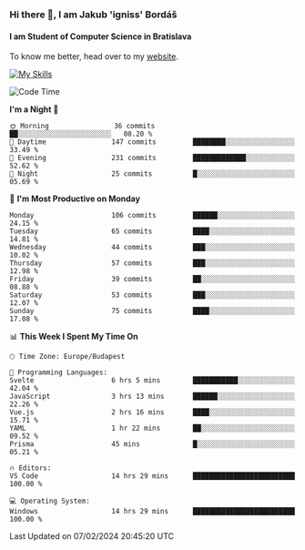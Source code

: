 ### Hi there 👋, I am Jakub 'igniss' Bordáš

#### I am Student of Computer Science in Bratislava
To know me better, head over to my [website](https://bordas.sk).

[![My Skills](https://skillicons.dev/icons?i=js,html,css,figma,svelte,java,kotlin,python,postgresql,typescript,nest,nodejs)](https://bordas.sk)


<!--START_SECTION:waka-->
![Code Time](http://img.shields.io/badge/Code%20Time-1%2C399%20hrs%2034%20mins-blue)

**I'm a Night 🦉** 

```text
🌞 Morning                36 commits          ██░░░░░░░░░░░░░░░░░░░░░░░   08.20 % 
🌆 Daytime                147 commits         ████████░░░░░░░░░░░░░░░░░   33.49 % 
🌃 Evening                231 commits         █████████████░░░░░░░░░░░░   52.62 % 
🌙 Night                  25 commits          █░░░░░░░░░░░░░░░░░░░░░░░░   05.69 % 
```
📅 **I'm Most Productive on Monday** 

```text
Monday                   106 commits         ██████░░░░░░░░░░░░░░░░░░░   24.15 % 
Tuesday                  65 commits          ████░░░░░░░░░░░░░░░░░░░░░   14.81 % 
Wednesday                44 commits          ███░░░░░░░░░░░░░░░░░░░░░░   10.02 % 
Thursday                 57 commits          ███░░░░░░░░░░░░░░░░░░░░░░   12.98 % 
Friday                   39 commits          ██░░░░░░░░░░░░░░░░░░░░░░░   08.88 % 
Saturday                 53 commits          ███░░░░░░░░░░░░░░░░░░░░░░   12.07 % 
Sunday                   75 commits          ████░░░░░░░░░░░░░░░░░░░░░   17.08 % 
```


📊 **This Week I Spent My Time On** 

```text
🕑︎ Time Zone: Europe/Budapest

💬 Programming Languages: 
Svelte                   6 hrs 5 mins        ███████████░░░░░░░░░░░░░░   42.04 % 
JavaScript               3 hrs 13 mins       ██████░░░░░░░░░░░░░░░░░░░   22.26 % 
Vue.js                   2 hrs 16 mins       ████░░░░░░░░░░░░░░░░░░░░░   15.71 % 
YAML                     1 hr 22 mins        ██░░░░░░░░░░░░░░░░░░░░░░░   09.52 % 
Prisma                   45 mins             █░░░░░░░░░░░░░░░░░░░░░░░░   05.21 % 

🔥 Editors: 
VS Code                  14 hrs 29 mins      █████████████████████████   100.00 % 

💻 Operating System: 
Windows                  14 hrs 29 mins      █████████████████████████   100.00 % 
```


 Last Updated on 07/02/2024 20:45:20 UTC
<!--END_SECTION:waka-->
